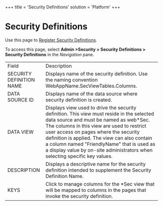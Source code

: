 +++
title = 'Security Definitions'
solution = 'Platform'
+++

# Security Definitions

<div class="use">

Use this page to [Register Security
Definitions](../Use_Cases/Register_Security_Definition.htm).

</div>

To access this page, select **Admin \>Security \> Security Definitions
\> Security Definitions** in the *Navigation*
pane.

|                          |                                                                                                                                                                                                                                                                                                                                                                                                          |
| ------------------------ | -------------------------------------------------------------------------------------------------------------------------------------------------------------------------------------------------------------------------------------------------------------------------------------------------------------------------------------------------------------------------------------------------------- |
| Field                    | Description                                                                                                                                                                                                                                                                                                                                                                                              |
| SECURITY DEFINITION NAME | Displays name of the security definition. Use the naming convention WebAppName.SecViewTables.Columns.                                                                                                                                                                                                                                                                                                    |
| DATA SOURCE ID           | Displays name of the data source where security definition is created.                                                                                                                                                                                                                                                                                                                                   |
| DATA VIEW                | Displays view used to drive the security definition. This view must reside in the selected data source and must be named as web\*Sec. The columns in this view are used to restrict user access on pages where the security definition is applied. The view can also contain a column named "FriendlyName" that is used as a display value by on-site administrators when selecting specific key values. |
| DESCRIPTION              | Displays a descriptive name for the security definition intended to supplement the Security Definition Name.                                                                                                                                                                                                                                                                                             |
| KEYS                     | Click to manage columns for the \*Sec view that will be mapped to columns in the pages that invoke the security definition.                                                                                                                                                                                                                                                                              |
